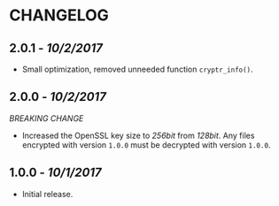 CHANGELOG
=========

## 2.0.1 - *10/2/2017*

- Small optimization, removed unneeded function `cryptr_info()`.

## 2.0.0 - *10/2/2017*

*BREAKING CHANGE*
- Increased the OpenSSL key size to *256bit* from *128bit*. Any files encrypted with version `1.0.0` must be decrypted with version `1.0.0`. 

## 1.0.0 - *10/1/2017*

- Initial release.
